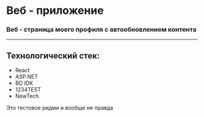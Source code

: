 ﻿<div id="MainTitle">

# Веб - приложение

</div>
<div id="SubTitle"> 

### Веб - страница моего профиля с автообновлением контента 

</div>

---

## Технологический стек:
<div id="TechStack">

* React
* ASP.NET
* BD IDK
* 1234TEST
* NewTech

</div>


Это тестовое ридми и вообще не правда